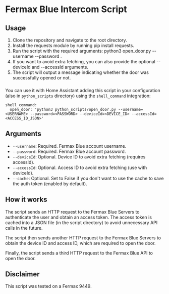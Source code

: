 # Fermax Blue Intercom Script

## Usage

1. Clone the repository and navigate to the root directory.
2. Install the requests module by running pip install requests.
3. Run the script with the required arguments: python3 open_door.py --username <USERNAME> --password <PASSWORD>.
4. If you want to avoid extra fetching, you can also provide the optional --deviceId and --accessId arguments.
5. The script will output a message indicating whether the door was successfully opened or not.

###

You can use it with Home Assistant adding this script in your configuration (also in `python_scripts` directory) using the `shell_command` integration:

```
shell_command:
  open_door: 'python3 python_scripts/open_door.py --username=<USERNAME> --password=<PASSWORD> --deviceId=<DEVICE_ID> --accessId=<ACCESS_ID_JSON>'
```

## Arguments

-   `--username`: Required. Fermax Blue account username.
-   `--password`: Required. Fermax Blue account password.
-   `--deviceId`: Optional. Device ID to avoid extra fetching (requires accessId).
-   `--accessId`: Optional. Access ID to avoid extra fetching (use with deviceId).
-   `--cache`: Optional. Set to False if you don't want to use the cache to save the auth token (enabled by default).

## How it works

The script sends an HTTP request to the Fermax Blue Servers to authenticate the user and obtain an access token. The access token is cached into a JSON file (in the script directory) to avoid unnecessary API calls in the future.

The script then sends another HTTP request to the Fermax Blue Servers to obtain the device ID and access ID, which are required to open the door.

Finally, the script sends a third HTTP request to the Fermax Blue API to open the door.

## Disclaimer

This script was tested on a Fermax 9449.
